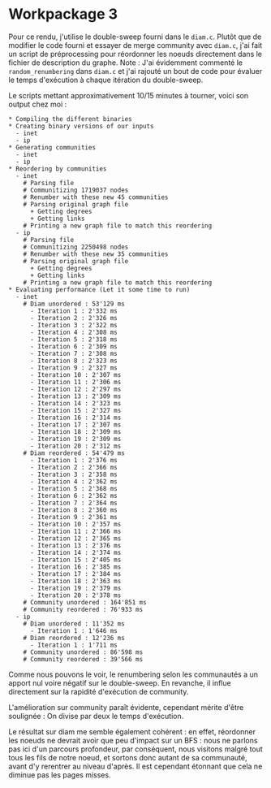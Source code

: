 # Workpackage 3

Pour ce rendu, j'utilise le double-sweep fourni dans le `diam.c`.
Plutôt que de modifier le code fourni et essayer de merge community avec
`diam.c`, j'ai fait un script de préprocessing pour réordonner les noeuds
directement dans le fichier de description du graphe.
Note : J'ai évidemment commenté le `random_renumbering` dans `diam.c`
et j'ai rajouté un bout de code pour évaluer le temps d'exécution à
chaque itération du double-sweep.

Le scripts mettant approximativement 10/15 minutes à tourner, voici son
output chez moi :

    * Compiling the different binaries
    * Creating binary versions of our inputs
      - inet
      - ip
    * Generating communities
      - inet
      - ip
    * Reordering by communities
      - inet
        # Parsing file
        # Communitizing 1719037 nodes
        # Renumber with these new 45 communities
        # Parsing original graph file
          + Getting degrees
          + Getting links
        # Printing a new graph file to match this reordering
      - ip
        # Parsing file
        # Communitizing 2250498 nodes
        # Renumber with these new 35 communities
        # Parsing original graph file
          + Getting degrees
          + Getting links
        # Printing a new graph file to match this reordering
    * Evaluating performance (Let it some time to run)
      - inet
        # Diam unordered : 53'129 ms
          - Iteration 1 : 2'332 ms
          - Iteration 2 : 2'326 ms
          - Iteration 3 : 2'322 ms
          - Iteration 4 : 2'308 ms
          - Iteration 5 : 2'318 ms
          - Iteration 6 : 2'309 ms
          - Iteration 7 : 2'308 ms
          - Iteration 8 : 2'323 ms
          - Iteration 9 : 2'327 ms
          - Iteration 10 : 2'307 ms
          - Iteration 11 : 2'306 ms
          - Iteration 12 : 2'297 ms
          - Iteration 13 : 2'309 ms
          - Iteration 14 : 2'323 ms
          - Iteration 15 : 2'327 ms
          - Iteration 16 : 2'314 ms
          - Iteration 17 : 2'307 ms
          - Iteration 18 : 2'309 ms
          - Iteration 19 : 2'309 ms
          - Iteration 20 : 2'312 ms
        # Diam reordered : 54'479 ms
          - Iteration 1 : 2'376 ms
          - Iteration 2 : 2'366 ms
          - Iteration 3 : 2'358 ms
          - Iteration 4 : 2'362 ms
          - Iteration 5 : 2'368 ms
          - Iteration 6 : 2'362 ms
          - Iteration 7 : 2'364 ms
          - Iteration 8 : 2'360 ms
          - Iteration 9 : 2'361 ms
          - Iteration 10 : 2'357 ms
          - Iteration 11 : 2'366 ms
          - Iteration 12 : 2'365 ms
          - Iteration 13 : 2'376 ms
          - Iteration 14 : 2'374 ms
          - Iteration 15 : 2'405 ms
          - Iteration 16 : 2'385 ms
          - Iteration 17 : 2'384 ms
          - Iteration 18 : 2'363 ms
          - Iteration 19 : 2'379 ms
          - Iteration 20 : 2'378 ms
        # Community unordered : 164'851 ms
        # Community reordered : 76'933 ms
      - ip
        # Diam unordered : 11'352 ms
          - Iteration 1 : 1'646 ms
        # Diam reordered : 12'236 ms
          - Iteration 1 : 1'711 ms
        # Community unordered : 86'598 ms
        # Community reordered : 39'566 ms

Comme nous pouvons le voir, le renumbering selon les communautés a un apport
nul voire négatif sur le double-sweep. En revanche, il influe directement
sur la rapidité d'exécution de community.

L'amélioration sur community paraît évidente, cependant mérite d'être
soulignée : On divise par deux le temps d'exécution.

Le résultat sur diam me semble également cohérent : en effet, réordonner les
noeuds ne devrait avoir que peu d'impact sur un BFS : nous ne parlons pas ici
d'un parcours profondeur, par conséquent, nous visitons malgré tout tous les
fils de notre noeud, et sortons donc autant de sa communauté, avant d'y
rerentrer au niveau d'après. Il est cependant étonnant que cela ne diminue pas
les pages misses.
